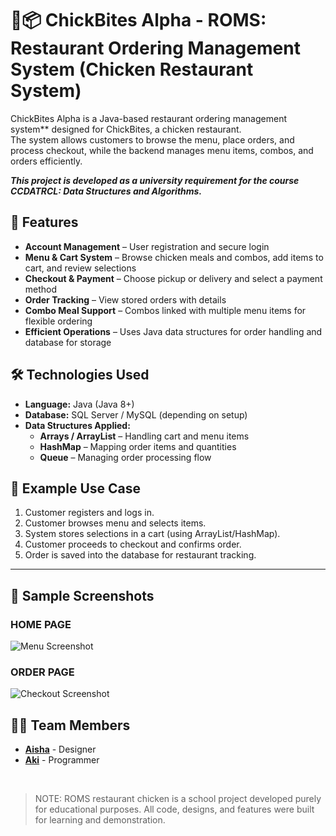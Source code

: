 # 🍗📦 ChickBites Alpha - ROMS: Restaurant Ordering Management System (Chicken Restaurant System)

ChickBites Alpha is a Java-based restaurant ordering management system** designed for ChickBites, a chicken restaurant.  
The system allows customers to browse the menu, place orders, and process checkout, while the backend manages menu items, combos, and orders efficiently.  

___**This project is developed as a university requirement for the course CCDATRCL: Data Structures and Algorithms.**___

## 🚀 Features
- **Account Management** – User registration and secure login  
- **Menu & Cart System** – Browse chicken meals and combos, add items to cart, and review selections  
- **Checkout & Payment** – Choose pickup or delivery and select a payment method  
- **Order Tracking** – View stored orders with details  
- **Combo Meal Support** – Combos linked with multiple menu items for flexible ordering  
- **Efficient Operations** – Uses Java data structures for order handling and database for storage  

## 🛠️ Technologies Used
- **Language:** Java (Java 8+)  
- **Database:** SQL Server / MySQL (depending on setup)  
- **Data Structures Applied:**  
  - **Arrays / ArrayList** – Handling cart and menu items  
  - **HashMap** – Mapping order items and quantities  
  - **Queue** – Managing order processing flow  

## 📖 Example Use Case
1. Customer registers and logs in.  
2. Customer browses menu and selects items.  
3. System stores selections in a cart (using ArrayList/HashMap).  
4. Customer proceeds to checkout and confirms order.  
5. Order is saved into the database for restaurant tracking.  

---
## 📸 Sample Screenshots

### HOME PAGE
![Menu Screenshot](ROMS/screenshots/SSchick1.png)

### ORDER PAGE
![Checkout Screenshot](ROMS/screenshots/SSchick2.png)

## 🧑‍💻 Team Members
- **[Aisha](https://github.com/AishBon)** - Designer
- **[Aki](https://github.com/private-staticvoid)** - Programmer
<br>

> NOTE: ROMS restaurant chicken is a school project developed purely for educational purposes. All code, designs, and features were built for learning and demonstration.
